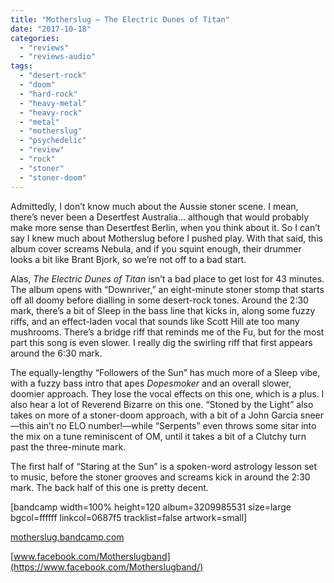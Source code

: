 ```yaml
---
title: "Motherslug – The Electric Dunes of Titan"
date: "2017-10-18"
categories: 
  - "reviews"
  - "reviews-audio"
tags: 
  - "desert-rock"
  - "doom"
  - "hard-rock"
  - "heavy-metal"
  - "heavy-rock"
  - "metal"
  - "motherslug"
  - "psychedelic"
  - "review"
  - "rock"
  - "stoner"
  - "stoner-doom"
---
```


Admittedly, I don’t know much about the Aussie stoner scene. I mean, there’s never been a Desertfest Australia… although that would probably make more sense than Desertfest Berlin, when you think about it. So I can’t say I knew much about Motherslug before I pushed play. With that said, this album cover screams Nebula, and if you squint enough, their drummer looks a bit like Brant Bjork, so we’re not off to a bad start.

Alas, _The Electric Dunes of Titan_ isn’t a bad place to get lost for 43 minutes. The album opens with “Downriver,” an eight-minute stoner stomp that starts off all doomy before dialling in some desert-rock tones. Around the 2:30 mark, there’s a bit of Sleep in the bass line that kicks in, along some fuzzy riffs, and an effect-laden vocal that sounds like Scott Hill ate too many mushrooms. There’s a bridge riff that reminds me of the Fu, but for the most part this song is even slower. I really dig the swirling riff that first appears around the 6:30 mark.

The equally-lengthy “Followers of the Sun” has much more of a Sleep vibe, with a fuzzy bass intro that apes _Dopesmoker_ and an overall slower, doomier approach. They lose the vocal effects on this one, which is a plus. I also hear a lot of Reverend Bizarre on this one. “Stoned by the Light” also takes on more of a stoner-doom approach, with a bit of a John Garcia sneer—this ain’t no ELO number!—while “Serpents” even throws some sitar into the mix on a tune reminiscent of OM, until it takes a bit of a Clutchy turn past the three-minute mark.

The first half of “Staring at the Sun” is a spoken-word astrology lesson set to music, before the stoner grooves and screams kick in around the 2:30 mark. The back half of this one is pretty decent.

\[bandcamp width=100% height=120 album=3209985531 size=large bgcol=ffffff linkcol=0687f5 tracklist=false artwork=small\]

[motherslug.bandcamp.com](https://motherslug.bandcamp.com/)

[www.facebook.com/Motherslugband](https://www.facebook.com/Motherslugband/)
